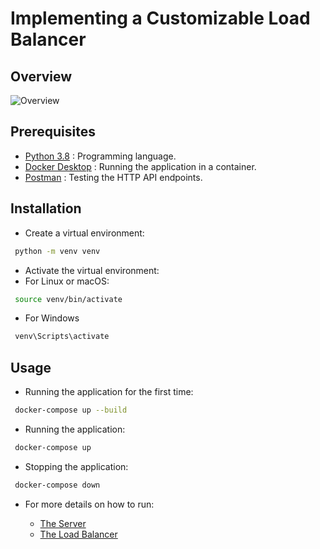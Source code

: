 # Implementing a Customizable Load Balancer

## Overview
![Overview](./overview.png)

## Prerequisites

- [Python 3.8](https://www.python.org/downloads/release/python-380/) : Programming language.
- [Docker Desktop](https://www.docker.com/products/docker-desktop) : Running the application in a container.
- [Postman](https://www.postman.com/downloads/) : Testing the HTTP API endpoints.

## Installation
- Create a virtual environment:

```sh
 python -m venv venv
```

- Activate the virtual environment:
- For Linux or macOS:
```sh
 source venv/bin/activate
```
- For Windows
```sh
 venv\Scripts\activate
```

## Usage

- Running the application for the first time:

```sh
 docker-compose up --build
```

- Running the application:

```sh
 docker-compose up
```

- Stopping the application:

```sh
 docker-compose down
```

- For more details on how to run:

  - [The Server](./server/README.md)
  - [The Load Balancer](./load_balancer/README.md)
